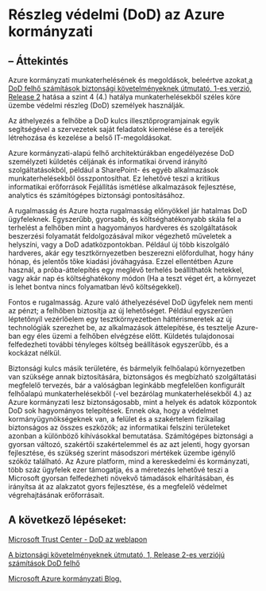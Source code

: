 <properties
    pageTitle="Azure Governmnet dokumentáció |} Microsoft Azure"
    description="Ez ez a témakör a szolgáltatást, és útmutatást összehasonlítás Azure kormányzati alkalmazások fejlesztéséhez"
    services="Azure-Government"
    cloud="gov"
    documentationCenter=""
    authors="ryansoc"
    manager="zakramer"
    editor=""/>

<tags
    ms.service="multiple"
    ms.devlang="na"
    ms.topic="article"
    ms.tgt_pltfrm="na"
    ms.workload="azure-government"
    ms.date="10/11/2016"
    ms.author="ryansoc"/>


#  <a name="department-of-defense-dod-in-azure-government"></a>Részleg védelmi (DoD) az Azure kormányzati

## <a name="overview"></a>– Áttekintés

Azure kormányzati munkaterhelésének és megoldások, beleértve azokat<a href="http://iasecontent.disa.mil/cloud/SRG/index.html"> a DoD felhő számítások biztonsági követelményeknek útmutató, 1-es verzió, Release 2</a> hatása a szint 4 (4.) hatálya munkaterhelésekből széles köre üzembe védelmi részleg (DoD) személyek használják.

Az áthelyezés a felhőbe a DoD kulcs illesztőprogramjainak egyik segítségével a szervezetek saját feladatok kiemelése és a tereljék létrehozása és kezelése a belső IT-megoldásokat.

Azure kormányzati-alapú felhő architektúrákban engedélyezése DoD személyzeti küldetés céljának és informatikai örvend irányító szolgáltatásokból, például a SharePoint- és egyéb alkalmazások munkaterhelésekből összpontosíthat.  Ez lehetővé teszi a kritikus informatikai erőforrások Fejállítás ismétlése alkalmazások fejlesztése, analytics és számítógépes biztonsági pontosításához.

A rugalmasság és Azure hozta rugalmasság előnyökkel jár hatalmas DoD ügyfeleknek. Egyszerűbb, gyorsabb, és költséghatékonyabb skála fel a terhelést a felhőben mint a hagyományos hardveres és szolgáltatások beszerzési folyamatát feldolgozásával mikor végezhető műveletek a helyszíni, vagy a DoD adatközpontokban. Például új több kiszolgáló hardveres, akár egy tesztkörnyezetben beszerezni előfordulhat, hogy hány hónap, és jelentős tőke kiadási jóváhagyása. Ezzel ellentétben Azure használ, a próba-áttelepítés egy meglévő terhelés beállíthatók hetekkel, vagy akár nap és költséghatékony módon (Ha a teszt véget ért, a környezet is lehet bontva nincs folyamatban lévő költségekkel).

Fontos e rugalmasság. Azure való áthelyezésével DoD ügyfelek nem menti az pénzt; a felhőben biztosítja az új lehetőséget. Például egyszerűen léptetőnyíl vezérlőelem egy tesztkörnyezetben háttérismeretek az új technológiák szerezhet be, az alkalmazások áttelepítése, és tesztelje Azure-ban egy éles üzemi a felhőben elvégzése előtt. Küldetés tulajdonosai felfedezheti további tényleges költség beállítások egyszerűbb, és a kockázat nélkül.

Biztonsági kulcs másik területére, és bármelyik felhőalapú környezetben van szüksége annak biztosítására, biztonságos és megbízható szolgáltatási megfelelő tervezés, bár a valóságban leginkább megfelelően konfigurált felhőalapú munkaterhelésekből (-vel bezárólag munkaterhelésekből 4.) az Azure kormányzati lesz biztonságosabb, mint a helyek és adatok központok DoD sok hagyományos telepítések. Ennek oka, hogy a védelmet kormányügynökségeknek van, a felület és a szakértelem fizikailag biztonságos az összes eszközök; az informatikai felszíni területeket azonban a különböző kihívásokkal bemutatása. Számítógépes biztonsági a gyorsan változó, szakértői szakértelemmel és az azt jelenti, hogy gyorsan fejlesztése, és szükség szerint másodszori mértékek üzembe igénylő szóköz található. Az Azure platform, mind a kereskedelmi és kormányzati, több száz ügyfelek ezer támogatja, és a méretezés lehetővé teszi a Microsoft gyorsan felfedezheti növekvő támadások elhárításában, és irányítsa át az alakzatot gyors fejlesztése, és a megfelelő védelmet végrehajtásának erőforrásait.

## <a name="next-steps"></a>A következő lépéseket:

<a href="https://www.microsoft.com/en-us/TrustCenter/Compliance/DISA">Microsoft Trust Center - DoD az weblapon</a>

<a href="http://iasecontent.disa.mil/cloud/SRG/index.html">A biztonsági követelményeknek útmutató, 1, Release 2-es verziójú számítások DoD felhő</a>

<a href="https://blogs.msdn.microsoft.com/azuregov/">Microsoft Azure kormányzati Blog.</a>
